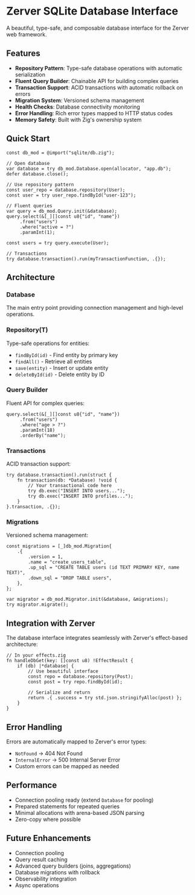 # Zerver SQLite Database Interface

A beautiful, type-safe, and composable database interface for the Zerver web framework.

## Features

- **Repository Pattern**: Type-safe database operations with automatic serialization
- **Fluent Query Builder**: Chainable API for building complex queries
- **Transaction Support**: ACID transactions with automatic rollback on errors
- **Migration System**: Versioned schema management
- **Health Checks**: Database connectivity monitoring
- **Error Handling**: Rich error types mapped to HTTP status codes
- **Memory Safety**: Built with Zig's ownership system

## Quick Start

```zig
const db_mod = @import("sqlite/db.zig");

// Open database
var database = try db_mod.Database.open(allocator, "app.db");
defer database.close();

// Use repository pattern
const user_repo = database.repository(User);
const user = try user_repo.findById("user-123");

// Fluent queries
var query = db_mod.Query.init(&database);
query.select(&[_][]const u8{"id", "name"})
     .from("users")
     .where("active = ?")
     .paramInt(1);

const users = try query.execute(User);

// Transactions
try database.transaction().run(myTransactionFunction, .{});
```

## Architecture

### Database
The main entry point providing connection management and high-level operations.

### Repository(T)
Type-safe operations for entities:
- `findById(id)` - Find entity by primary key
- `findAll()` - Retrieve all entities
- `save(entity)` - Insert or update entity
- `deleteById(id)` - Delete entity by ID

### Query Builder
Fluent API for complex queries:
```zig
query.select(&[_][]const u8{"id", "name"})
     .from("users")
     .where("age > ?")
     .paramInt(18)
     .orderBy("name");
```

### Transactions
ACID transaction support:
```zig
try database.transaction().run(struct {
    fn transaction(db: *Database) !void {
        // Your transactional code here
        try db.exec("INSERT INTO users...");
        try db.exec("INSERT INTO profiles...");
    }
}.transaction, .{});
```

### Migrations
Versioned schema management:
```zig
const migrations = [_]db_mod.Migration{
    .{
        .version = 1,
        .name = "create_users_table",
        .up_sql = "CREATE TABLE users (id TEXT PRIMARY KEY, name TEXT)",
        .down_sql = "DROP TABLE users",
    },
};

var migrator = db_mod.Migrator.init(&database, &migrations);
try migrator.migrate();
```

## Integration with Zerver

The database interface integrates seamlessly with Zerver's effect-based architecture:

```zig
// In your effects.zig
fn handleDbGet(key: []const u8) !EffectResult {
    if (db) |*database| {
        // Use beautiful interface
        const repo = database.repository(Post);
        const post = try repo.findById(id);

        // Serialize and return
        return .{ .success = try std.json.stringifyAlloc(post) };
    }
}
```

## Error Handling

Errors are automatically mapped to Zerver's error types:

- `NotFound` → 404 Not Found
- `InternalError` → 500 Internal Server Error
- Custom errors can be mapped as needed

## Performance

- Connection pooling ready (extend `Database` for pooling)
- Prepared statements for repeated queries
- Minimal allocations with arena-based JSON parsing
- Zero-copy where possible

## Future Enhancements

- Connection pooling
- Query result caching
- Advanced query builders (joins, aggregations)
- Database migrations with rollback
- Observability integration
- Async operations
